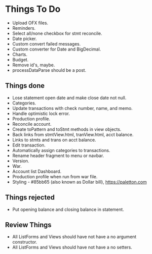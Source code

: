 # Things To Do

* Upload OFX files.
* Reminders.
* Select all/none checkbox for stmt reconcile.
* Date picker.
* Custom convert failed messages.
* Custom converter for Date and BigDecimal.
* Charts.
* Budget.
* Remove id's, maybe.
* processDataParse should be a post.

## Things done

* Lose statement open date and make close date not null.
* Categories.
* Update transactions with check number, name, and memo.
* Handle optimistic lock error.
* Production profile.
* Reconcile account.
* Create toPattern and toStmt methods in view objects.
* Back links from stmtView.html, tranView.html, acct balance.
* Links to stmts and trans on acct balance. 
* Edit transaction.
* Automatically assign categories to transactions.
* Rename header fragment to menu or navbar.
* Version.
* War.
* Account list Dashboard.
* Production profile when run from war file.
* Styling - #85bb65 (also known as Dollar bill), https://paletton.com

## Things rejected

* Put opening balance and closing balance in statement.

## Review Things

* All ListForms and Views should have not have a no argument constructor.
* All ListForms and Views should have not have a no setters.
